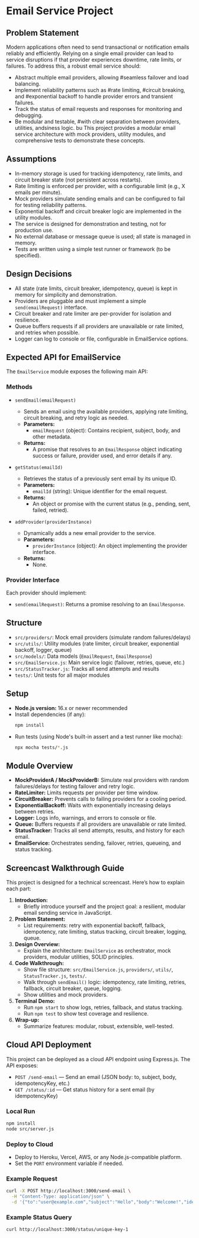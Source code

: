 # Email Service Project

## Problem Statement

Modern applications often need to send transactional or notification emails reliably and efficiently. Relying on a single email provider can lead to service disruptions if that provider experiences downtime, rate limits, or failures. To address this, a robust email service should:

- Abstract multiple email providers, allowing #seamless failover and load balancing.
- Implement reliability patterns such as #rate limiting, #circuit breaking, and #exponential backoff to handle provider errors and transient failures.
- Track the status of email requests and responses for monitoring and debugging.
- Be modular and testable, #with clear separation between providers, utilities, andsiness logic.
 bu
This project provides a modular email service architecture with mock providers, utility modules, and comprehensive tests to demonstrate these concepts.

## Assumptions
- In-memory storage is used for tracking idempotency, rate limits, and circuit breaker state (not persistent across restarts).
- Rate limiting is enforced per provider, with a configurable limit (e.g., X emails per minute).
- Mock providers simulate sending emails and can be configured to fail for testing reliability patterns.
- Exponential backoff and circuit breaker logic are implemented in the utility modules.
- The service is designed for demonstration and testing, not for production use.
- No external database or message queue is used; all state is managed in memory.
- Tests are written using a simple test runner or framework (to be specified).

## Design Decisions
- All state (rate limits, circuit breaker, idempotency, queue) is kept in memory for simplicity and demonstration.
- Providers are pluggable and must implement a simple `send(emailRequest)` interface.
- Circuit breaker and rate limiter are per-provider for isolation and resilience.
- Queue buffers requests if all providers are unavailable or rate limited, and retries when possible.
- Logger can log to console or file, configurable in EmailService options.

## Expected API for EmailService

The `EmailService` module exposes the following main API:

### Methods
- `sendEmail(emailRequest)`
  - Sends an email using the available providers, applying rate limiting, circuit breaking, and retry logic as needed.
  - **Parameters:**
    - `emailRequest` (object): Contains recipient, subject, body, and other metadata.
  - **Returns:**
    - A promise that resolves to an `EmailResponse` object indicating success or failure, provider used, and error details if any.

- `getStatus(emailId)`
  - Retrieves the status of a previously sent email by its unique ID.
  - **Parameters:**
    - `emailId` (string): Unique identifier for the email request.
  - **Returns:**
    - An object or promise with the current status (e.g., pending, sent, failed, retried).

- `addProvider(providerInstance)`
  - Dynamically adds a new email provider to the service.
  - **Parameters:**
    - `providerInstance` (object): An object implementing the provider interface.
  - **Returns:**
    - None.

### Provider Interface
Each provider should implement:
- `send(emailRequest)`: Returns a promise resolving to an `EmailResponse`.

## Structure
- `src/providers/`: Mock email providers (simulate random failures/delays)
- `src/utils/`: Utility modules (rate limiter, circuit breaker, exponential backoff, logger, queue)
- `src/models/`: Data models (`EmailRequest`, `EmailResponse`)
- `src/EmailService.js`: Main service logic (failover, retries, queue, etc.)
- `src/StatusTracker.js`: Tracks all send attempts and results
- `tests/`: Unit tests for all major modules

## Setup
- **Node.js version:** 16.x or newer recommended
- Install dependencies (if any):
  ```sh
  npm install
  ```
- Run tests (using Node's built-in assert and a test runner like mocha):
  ```sh
  npx mocha tests/*.js
  ```

## Module Overview
- **MockProviderA / MockProviderB:** Simulate real providers with random failures/delays for testing failover and retry logic.
- **RateLimiter:** Limits requests per provider per time window.
- **CircuitBreaker:** Prevents calls to failing providers for a cooling period.
- **ExponentialBackoff:** Waits with exponentially increasing delays between retries.
- **Logger:** Logs info, warnings, and errors to console or file.
- **Queue:** Buffers requests if all providers are unavailable or rate limited.
- **StatusTracker:** Tracks all send attempts, results, and history for each email.
- **EmailService:** Orchestrates sending, failover, retries, queueing, and status tracking.

## Screencast Walkthrough Guide

This project is designed for a technical screencast. Here’s how to explain each part:

1. **Introduction:**
   - Briefly introduce yourself and the project goal: a resilient, modular email sending service in JavaScript.
2. **Problem Statement:**
   - List requirements: retry with exponential backoff, fallback, idempotency, rate limiting, status tracking, circuit breaker, logging, queue.
3. **Design Overview:**
   - Explain the architecture: `EmailService` as orchestrator, mock providers, modular utilities, SOLID principles.
4. **Code Walkthrough:**
   - Show file structure: `src/EmailService.js`, `providers/`, `utils/`, `StatusTracker.js`, `tests/`.
   - Walk through `sendEmail()` logic: idempotency, rate limiting, retries, fallback, circuit breaker, queue, logging.
   - Show utilities and mock providers.
5. **Terminal Demo:**
   - Run `npm start` to show logs, retries, fallback, and status tracking.
   - Run `npm test` to show test coverage and resilience.
6. **Wrap-up:**
   - Summarize features: modular, robust, extensible, well-tested.

## Cloud API Deployment

This project can be deployed as a cloud API endpoint using Express.js. The API exposes:

- `POST /send-email` — Send an email (JSON body: to, subject, body, idempotencyKey, etc.)
- `GET /status/:id` — Get status history for a sent email (by idempotencyKey)

### Local Run
```sh
npm install
node src/server.js
```

### Deploy to Cloud
- Deploy to Heroku, Vercel, AWS, or any Node.js-compatible platform.
- Set the `PORT` environment variable if needed.

### Example Request
```sh
curl -X POST http://localhost:3000/send-email \
  -H "Content-Type: application/json" \
  -d '{"to":"user@example.com","subject":"Hello","body":"Welcome!","idempotencyKey":"unique-key-1"}'
```

### Example Status Query
```sh
curl http://localhost:3000/status/unique-key-1
```
